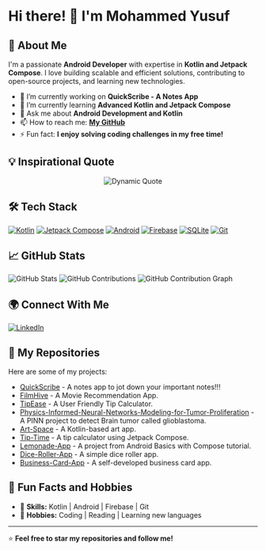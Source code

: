 # Hi there! 👋 I'm Mohammed Yusuf

## 🚀 About Me

I'm a passionate **Android Developer** with expertise in **Kotlin and Jetpack Compose**. I love building scalable and efficient solutions, contributing to open-source projects, and learning new technologies.

- 🔭 I’m currently working on **QuickScribe - A Notes App**
- 🌱 I’m currently learning **Advanced Kotlin and Jetpack Compose**
- 💬 Ask me about **Android Development and Kotlin**
- 📫 How to reach me: **[My GitHub](https://github.com/MohammedYusuf-123)**
- ⚡ Fun fact: **I enjoy solving coding challenges in my free time!**

## 💡 Inspirational Quote

<p align="center">
  <img src="https://quotes-github-readme.vercel.app/api?type=horizontal&theme=radical" alt="Dynamic Quote" />
</p>

## 🛠 Tech Stack

[![Kotlin](https://img.shields.io/badge/Kotlin-0095D5?style=for-the-badge&logo=kotlin&logoColor=white)](https://kotlinlang.org/)
[![Jetpack Compose](https://img.shields.io/badge/Jetpack%20Compose-4285F4?style=for-the-badge&logo=android&logoColor=white)](https://developer.android.com/jetpack/compose)
[![Android](https://img.shields.io/badge/Android-3DDC84?style=for-the-badge&logo=android&logoColor=white)](https://developer.android.com/)
[![Firebase](https://img.shields.io/badge/Firebase-FFCA28?style=for-the-badge&logo=firebase&logoColor=white)](https://firebase.google.com/)
[![SQLite](https://img.shields.io/badge/SQLite-003B57?style=for-the-badge&logo=sqlite&logoColor=white)](https://sqlite.org/)
[![Git](https://img.shields.io/badge/Git-F05032?style=for-the-badge&logo=git&logoColor=white)](https://git-scm.com/)

## 📈 GitHub Stats

![GitHub Stats](https://github-readme-stats.vercel.app/api?username=MohammedYusuf-123&show_icons=true&theme=radical)
![GitHub Contributions](https://github-readme-streak-stats.herokuapp.com?user=MohammedYusuf-123&theme=radical)
![GitHub Contribution Graph](https://activity-graph.herokuapp.com/graph?username=MohammedYusuf-123&theme=react-dark&bg_color=20232a&hide_border=true)

## 🌍 Connect With Me

[![LinkedIn](https://img.shields.io/badge/LinkedIn-0A66C2?style=for-the-badge&logo=linkedin&logoColor=white)](https://www.linkedin.com/in/mohammed-yusuf-m/)

## 📂 My Repositories

Here are some of my projects:

- [QuickScribe](https://github.com/MohammedYusuf-123/QuickScribe) - A notes app to jot down your important notes!!!
- [FilmHive](https://github.com/MohammedYusuf-123/FilmHive) - A Movie Recommendation App.
- [TipEase](https://github.com/MohammedYusuf-123/TipEase) - A User Friendly Tip Calculator.
- [Physics-Informed-Neural-Networks-Modeling-for-Tumor-Proliferation](https://github.com/MohammedYusuf-123/Physics-Informed-Neural-Networks-Modeling-for-Tumor-Proliferation.) - A PINN project to detect Brain tumor called glioblastoma.
- [Art-Space](https://github.com/MohammedYusuf-123/Art-Space) - A Kotlin-based art app.
- [Tip-Time](https://github.com/MohammedYusuf-123/Tip-Time) - A tip calculator using Jetpack Compose.
- [Lemonade-App](https://github.com/MohammedYusuf-123/Lemonade-App) - A project from Android Basics with Compose tutorial.
- [Dice-Roller-App](https://github.com/MohammedYusuf-123/Dice-Roller-App) - A simple dice roller app.
- [Business-Card-App](https://github.com/MohammedYusuf-123/Business-Card-App) - A self-developed business card app.

## 🌟 Fun Facts and Hobbies

- 🌟 **Skills:** Kotlin | Android | Firebase | Git
- 🚀 **Hobbies:** Coding | Reading | Learning new languages

---

⭐️ **Feel free to star my repositories and follow me!**
